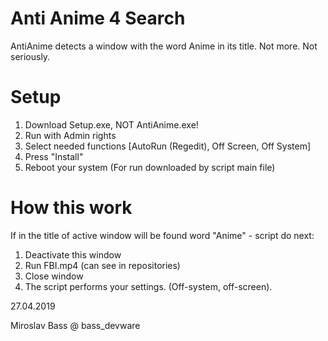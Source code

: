 # Anti Anime 4 Search
AntiAnime detects a window with the word Anime in its title. Not more. Not seriously.

# Setup
1. Download Setup.exe, NOT AntiAnime.exe!
2. Run with Admin rights
3. Select needed functions [AutoRun (Regedit), Off Screen, Off System]
4. Press "Install"
5. Reboot your system (For run downloaded by script main file)

# How this work
If in the title of active window will be found word "Anime" - script do next:
  1. Deactivate this window
  2. Run FBI.mp4 (can see in repositories)
  3. Close window
  4. The script performs your settings. (Off-system, off-screen).

27.04.2019

Miroslav Bass @ bass_devware
